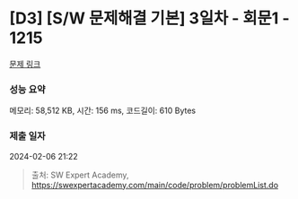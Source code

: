 # [D3] [S/W 문제해결 기본] 3일차 - 회문1 - 1215 

[문제 링크](https://swexpertacademy.com/main/code/problem/problemDetail.do?contestProbId=AV14QpAaAAwCFAYi) 

### 성능 요약

메모리: 58,512 KB, 시간: 156 ms, 코드길이: 610 Bytes

### 제출 일자

2024-02-06 21:22



> 출처: SW Expert Academy, https://swexpertacademy.com/main/code/problem/problemList.do